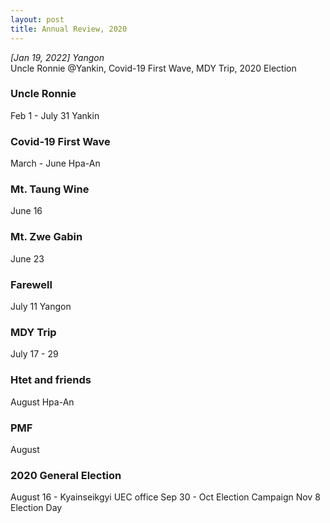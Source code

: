 ```yaml
---
layout: post
title: Annual Review, 2020
---
```


*[Jan 19, 2022] Yangon*  
Uncle Ronnie @Yankin, Covid-19 First Wave, MDY Trip, 2020 Election

### Uncle Ronnie
Feb 1 - July 31
Yankin

### Covid-19 First Wave
March - June
Hpa-An

### Mt. Taung Wine
June 16

### Mt. Zwe Gabin
June 23

### Farewell
July 11
Yangon

### MDY Trip
July 17 - 29

### Htet and friends
August
Hpa-An

### PMF
August

### 2020 General Election
August 16 - Kyainseikgyi UEC office
Sep 30 - Oct Election Campaign
Nov 8 Election Day
